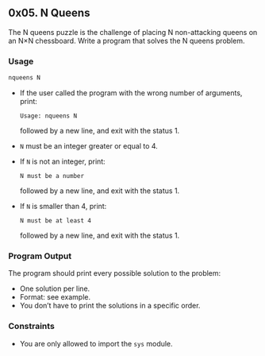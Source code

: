 ## 0x05. N Queens

The N queens puzzle is the challenge of placing N non-attacking queens on an N×N chessboard. Write a program that solves the N queens problem.

### Usage

```bash
nqueens N
```

- If the user called the program with the wrong number of arguments, print:
  ```
  Usage: nqueens N
  ```
  followed by a new line, and exit with the status 1.

- `N` must be an integer greater or equal to 4.

- If `N` is not an integer, print:
  ```
  N must be a number
  ```
  followed by a new line, and exit with the status 1.

- If `N` is smaller than 4, print:
  ```
  N must be at least 4
  ```
  followed by a new line, and exit with the status 1.

### Program Output

The program should print every possible solution to the problem:

- One solution per line.
- Format: see example.
- You don’t have to print the solutions in a specific order.

### Constraints

- You are only allowed to import the `sys` module.
